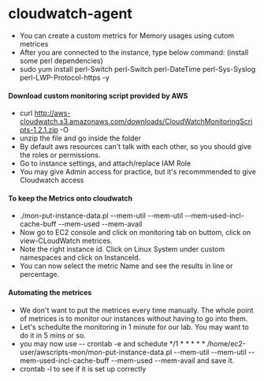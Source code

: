 # cloudwatch-agent
  * You can create a custom metrics for Memory usages using cutom metrices
  * After you are connected to the instance, type below command: (install some perl dependencies)
  * sudo yum install perl-Switch perl-Switch perl-DateTime perl-Sys-Syslog perl-LWP-Protocol-https -y
#### Download custom monitoring script provided by AWS
  * curl http://aws-cloudwatch.s3.amazonaws.com/downloads/CloudWatchMonitoringScripts-1.2.1.zip -O
  * unzip the file and go inside the folder
  * By default aws resources can't talk with each other, so you should give the roles or permissions.
  * Go to instance settings, and attach/replace IAM Role
  * You may give Admin access for practice, but it's recommmended to give Cloudwatch access 
#### To keep the Metrics onto cloudwatch
  * ./mon-put-instance-data.pl --mem-util --mem-util --mem-used-incl-cache-buff --mem-used --mem-avail
  * Now go to EC2 console and click on monitoring tab on buttom, click on view-CLoudWatch metrices.
  * Note the right instance id. Click on Linux System under custom namespaces and click on InstanceId.
  * You can now select the metric Name and see the results in line or percentage.
  
#### Automating the metrices
  * We don't want to put the metrices every time manually. The whole point of metrices is to monitor our instances without having to go into them. 
  * Let's schedulte the monitoring in 1 minute for our lab. You may want to do it in 5 mins or so. 
  * you may now use -- crontab -e and schedute */1 * * * * * /home/ec2-user/awscripts-mon/mon-put-instance-data.pl --mem-util --mem-util --mem-used-incl-cache-buff --mem-used --mem-avail and save it. 
  * crontab -l to see if it is set up correctly
  
